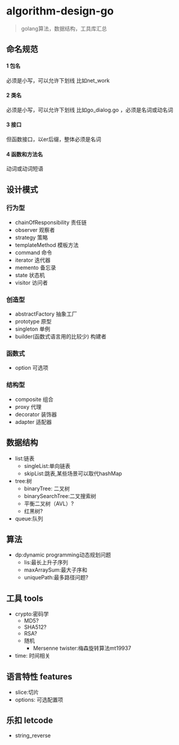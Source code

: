 # algorithm-design-go
>golang算法，数据结构，工具库汇总
## 命名规范
#### 1 包名
必须是小写，可以允许下划线 比如net_work 
#### 2 类名
必须是小写，可以允许下划线 比如go_dialog.go ，必须是名词或动名词
#### 3 接口
但函数接口，以er后缀，整体必须是名词
#### 4 函数和方法名
动词或动词短语

## 设计模式
### 行为型
* chainOfResponsibility 责任链
* observer 观察者
* strategy 策略
* templateMethod 模板方法
* command 命令
* iterator 迭代器
* memento 备忘录
* state 状态机
* visitor 访问者
### 创造型
* abstractFactory 抽象工厂
* prototype 原型
* singleton 单例
* builder(函数式语言用的比较少) 构建者
### 函数式
* option 可选项
### 结构型
* composite 组合
* proxy 代理
* decorator 装饰器
* adapter 适配器
## 数据结构

+ list:链表
    - singleList:单向链表
    - skipList:跳表,某些场景可以取代hashMap
+ tree:树
    - binaryTree: 二叉树
    - binarySearchTree:二叉搜索树
    - 平衡二叉树（AVL）?
    - 红黑树?
+ queue:队列

## 算法
+ dp:dynamic programming动态规划问题
    - lis:最长上升子序列
    - maxArraySum:最大子序和    
    - uniquePath:最多路径问题? 
    
## 工具 tools
+ crypto:密码学
    - MD5?
    - SHA512?
    - RSA?
    - 随机
        - Mersenne twister:梅森旋转算法mt19937
+ time: 时间相关

## 语言特性 features
+ slice:切片
+ options: 可选配置项

## 乐扣 letcode
+ string_reverse
